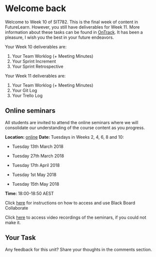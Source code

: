 # Welcome back

Welcome to Week 10 of SIT782. This is the final week of content in FutureLearn. However, you still have deliverables for Week 11. More information about these tasks can be found in [OnTrack](https://ontrack.deakin.edu.au). It has been a pleasure, I wish you the best in your future endeavors.

Your Week 10 deliverables are:

1) Your Team Worklog (+ Meeting Minutes)
3) Your Sprint Increment
4) Your Sprint Retrospective

Your Week 11 deliverables are:

1) Your Team Worklog (+ Meeting Minutes)
2) Your Git Log
5) Your Trello Log


## Online seminars
All students are invited to attend the online seminars where we will consolidate our understanding of the course content as you progress.

**Location:** [online](https://au.bbcollab.com/collab/ui/session/guest/8e903678f9ab490cba566605f2b7a520)
**Date:** Tuesdays in Weeks 2, 4, 6, 8 and 10:

* Tuesday 13th March 2018

* Tuesday 27th March 2018

* Tuesday 17th April 2018

* Tuesday 1st May 2018

* Tuesday 15th May 2018

**Time:** 18:00-18:50 AEST

Click [here](https://blogs.deakin.edu.au/fl-resources/home/blackboard-collaborate/) for instructions on how to access and use Black Board Collaborate

Click [here](https://www.futurelearn.com/your-programs/project-delivery/1/resources#online-seminar-recordings) to access video recordings of the seminars, if you could not make it.

## Your Task

Any feedback for this unit? Share your thoughts in the comments section.
